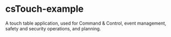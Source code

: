# csTouch-example
A touch table application, used for Command &amp; Control, event management, safety and security operations, and planning.
